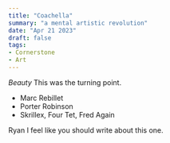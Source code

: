 ```yaml
---
title: "Coachella"
summary: "a mental artistic revolution"
date: "Apr 21 2023"
draft: false
tags:
- Cornerstone
- Art 
---
```

*Beauty*
This was the turning point.  

- Marc Rebillet
- Porter Robinson
- Skrillex, Four Tet, Fred Again

Ryan I feel like you should write about this one.  

